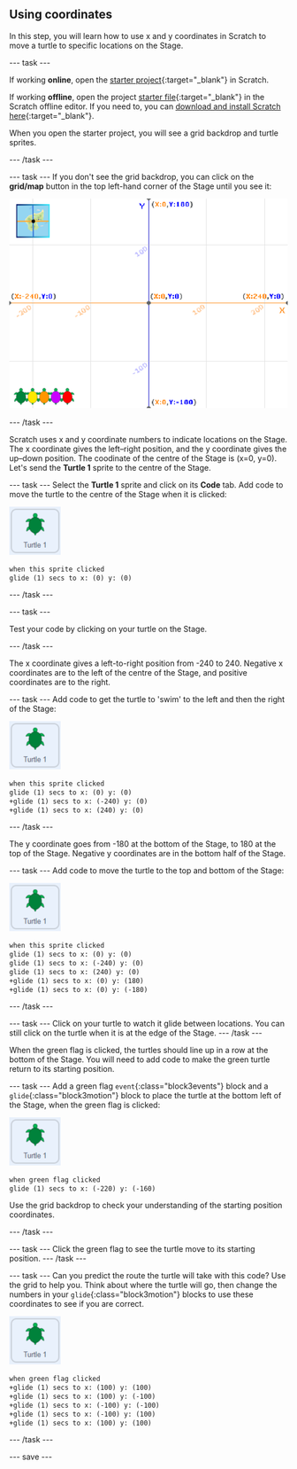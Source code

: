 ## Using coordinates

In this step, you will learn how to use x and y coordinates in Scratch to move a turtle to specific locations on the Stage. 

--- task ---

If working **online**, open the [starter project](http://rpf.io/p/en/projectName-on){:target="_blank"} in Scratch.
 
If working **offline**, open the project [starter file](http://rpf.io/p/en/projectName-get){:target="_blank"} in the Scratch offline editor. If you need to, you can [download and install Scratch here](https://scratch.mit.edu/download){:target="_blank"}.

When you open the starter project, you will see a grid backdrop and turtle sprites. 

--- /task ---

--- task ---
If you don't see the grid backdrop, you can click on the **grid/map** button in the top left-hand corner of the Stage until you see it: 

![Stage showing map with button highlighted](images/grid-backdrop.png)

--- /task ---

Scratch uses x and y coordinate numbers to indicate locations on the Stage. The x coordinate gives the left–right position, and the y coordinate gives the up–down position. The coodinate of the centre of the Stage is (x=0, y=0). Let's send the **Turtle 1** sprite to the centre of the Stage. 

--- task ---
Select the **Turtle 1** sprite and click on its **Code** tab. Add code to move the turtle to the centre of the Stage when it is clicked:

![image of the Turtle 1 sprite](images/turtle-1-sprite.png)

```blocks3
when this sprite clicked
glide (1) secs to x: (0) y: (0)
```

--- /task ---

--- task ---

Test your code by clicking on your turtle on the Stage. 

--- /task ---

The x coordinate gives a left-to-right position from -240 to 240. Negative x coordinates are to the left of the centre of the Stage, and positive coordinates are to the right. 

--- task ---
Add code to get the turtle to 'swim' to the left and then the right of the Stage:

![image of Turtle 1 sprite](images/turtle-1-sprite.png)

```blocks3
when this sprite clicked
glide (1) secs to x: (0) y: (0)
+glide (1) secs to x: (-240) y: (0)
+glide (1) secs to x: (240) y: (0)
```

--- /task ---

The y coordinate goes from -180 at the bottom of the Stage, to 180 at the top of the Stage. Negative y coordinates are in the bottom half of the Stage. 

--- task ---
Add code to move the turtle to the top and bottom of the Stage:

![image of Turtle 1 sprite](images/turtle-1-sprite.png)

```blocks3
when this sprite clicked
glide (1) secs to x: (0) y: (0)
glide (1) secs to x: (-240) y: (0)
glide (1) secs to x: (240) y: (0)
+glide (1) secs to x: (0) y: (180)
+glide (1) secs to x: (0) y: (-180)
```

--- /task ---

--- task ---
Click on your turtle to watch it glide between locations. You can still click on the turtle when it is at the edge of the Stage.
--- /task ---

When the green flag is clicked, the turtles should line up in a row at the bottom of the Stage. You will need to add code to make the green turtle return to its starting position.

--- task ---
Add a green flag `event`{:class="block3events"} block and a `glide`{:class="block3motion"} block to place the turtle at the bottom left of the Stage, when the green flag is clicked:

![image of the Turtle 1 sprite](images/turtle-1-sprite.png)

```blocks3
when green flag clicked
glide (1) secs to x: (-220) y: (-160)
```

Use the grid backdrop to check your understanding of the starting position coordinates.

--- /task ---

--- task ---
Click the green flag to see the turtle move to its starting position.
--- /task ---

--- task ---
Can you predict the route the turtle will take with this code? Use the grid to help you. Think about where the turtle will go, then change the numbers in your `glide`{:class="block3motion"} blocks to use these coordinates to see if you are correct. 

![image of the Turtle 1 sprite](images/turtle-1-sprite.png)

```blocks3
when green flag clicked
+glide (1) secs to x: (100) y: (100)
+glide (1) secs to x: (100) y: (-100)
+glide (1) secs to x: (-100) y: (-100)
+glide (1) secs to x: (-100) y: (100)
+glide (1) secs to x: (100) y: (100)
```

--- /task ---

--- save ---

